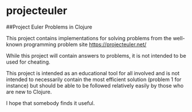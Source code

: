 # projecteuler

##Project Euler Problems in Clojure

This project contains implementations for solving problems from the well-known
programming problem site https://projecteuler.net/

While this project will contain answers to problems, it is not intended to be used for cheating.

This project is intended as an educational tool for all involved and is not intended to 
necessarily contain the most efficient solution (problem 1 for instance) but should be able to be 
followed relatively easily by those who are new to Clojure.

I hope that somebody finds it useful.
